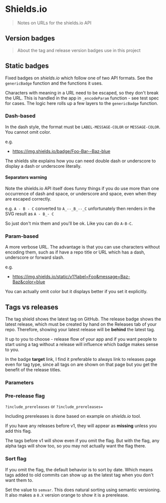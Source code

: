 # Shields.io
> Notes on URLs for the shields.io API


## Version badges
> About the tag and release version badges use in this project

## Static badges

Fixed badges on _shields.io_ which follow one of two API formats. See the `genericBadge` function and the functions it uses.

Characters with meaning in a URL need to be escaped, so they don't break the URL. This is handled in the app in `_encodeParam` function - see test spec for cases. The logic here rolls up a few layers to the `genericBadge` function.

### Dash-based

In the dash style, the format must be `LABEL-MESSAGE-COLOR` or `MESSAGE-COLOR`. You cannot omit color.

e.g.

- https://img.shields.io/badge/Foo-Bar--Baz-blue

The shields site explains how you can need double dash or underscore to display a dash or underscore literally.

#### Separators warning

Note the shields.io API itself does funny things if you do use more than one occurrence of dash and space, or underscore and space, even when they are escaped correctly.

e.g. `A - B - C` converted to `A_--_B_--_C` unfortunately then renders in the SVG result as `A - B_- C`

So just don't mix them and you'll be ok. Like you can do `A-B-C`.

### Param-based

A more verbose URL. The advantage is that you can use characters without encoding them, such as if have a repo title or URL which has a dash, underscore or forward slash.

e.g.

- https://img.shields.io/static/v1?label=Foo&message=Baz-Baz&color=blue

You can actually omit color but it displays better if you set it explicitly.


## Tags vs releases

The tag shield shows the latest tag on GitHub. The release badge shows the latest release, which must be created by hand on the Releases tab of your repo. Therefore, showing your latest release will be **behind**
 the latest tag.

It up to you to choose - release flow of your app and if you want people to start using a tag without a release will influence which badge makes sense to you.

In the badge **target** link, I find it preferable to always link to releases page even for tag type, since all tags on are shown on that page but you get the benefit of the release titles.

### Parameters

### Pre-release flag

`?include_prereleases` or `?include_prereleases=`

Including prereleases is done based on example on _shields.io_ tool.

If you have any releases before v1, they will appear as **missing** unless you add this flag.

The tags before v1 will show even if you omit the flag. But with the flag, any alpha tags will show too, so you may not actually want the flag there.

### Sort flag

If you omit the flag, the default behavior is to sort by date. Which means tags added to  old commits can show up as the latest tag when you don't want them to.

Set the value to `semvar`. This does natural sorting using semantic versioning. It also makes a `0.X` version orange to show it is a prerelease.
